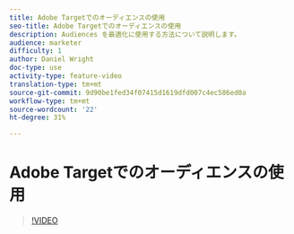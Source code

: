 ```yaml
---
title: Adobe Targetでのオーディエンスの使用
seo-title: Adobe Targetでのオーディエンスの使用
description: Audiences を最適化に使用する方法について説明します。
audience: marketer
difficulty: 1
author: Daniel Wright
doc-type: use
activity-type: feature-video
translation-type: tm+mt
source-git-commit: 9d90be1fed34f07415d1619dfd007c4ec586ed0a
workflow-type: tm+mt
source-wordcount: '22'
ht-degree: 31%

---
```



# Adobe Targetでのオーディエンスの使用

>[!VIDEO](https://video.tv.adobe.com/v/17398/?quality=12)